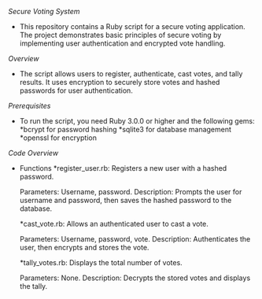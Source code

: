 *Secure Voting System*

 - This repository contains a Ruby script for a secure voting application. The project demonstrates basic principles of secure voting by implementing user authentication and encrypted vote handling.
   

*Overview*

 - The script allows users to register, authenticate, cast votes, and tally results. It uses encryption to securely store votes and hashed passwords for user authentication.


*Prerequisites*

 - To run the script, you need Ruby 3.0.0 or higher and the following gems:
   *bcrypt for password hashing
   *sqlite3 for database management
   *openssl for encryption
  

*Code Overview*

 - Functions
   *register_user.rb:
    Registers a new user with a hashed password.

    Parameters: Username, password.
    Description: Prompts the user for username and password, then saves the hashed password to the database.

   *cast_vote.rb: Allows an authenticated user to cast a vote.

    Parameters: Username, password, vote.
    Description: Authenticates the user, then encrypts and stores the vote.
   
   *tally_votes.rb: Displays the total number of votes.

    Parameters: None.
    Description: Decrypts the stored votes and displays the tally.

